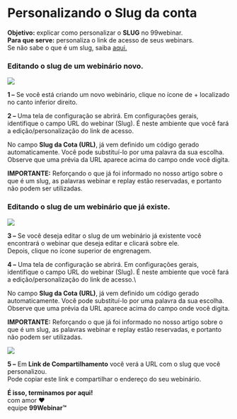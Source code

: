 # Personalizando o Slug da conta

**Objetivo:** explicar como personalizar o **SLUG** no 99webinar.\
**Para que serve:** personaliza o link de acesso de seus webinars.\
Se não sabe o que é um slug, saiba [aqui.](https://suporte.love/slug/)

### Editando o slug de um webinário novo.

![](https://legado.leadlovers.site/wp-content/uploads/2019/04/1-1024x490.png)

**1 –** Se você está criando um novo webinário, clique no ícone de + localizado no canto inferior direito.

**2 –** Uma tela de configuração se abrirá. Em configurações gerais, identifique o campo URL do webinar (Slug). É neste ambiente que você fará a edição/personalização do link de acesso.

No campo **Slug da Cota (URL)**, já vem definido um código gerado automaticamente. Você pode substituí-lo por uma palavra da sua escolha. Observe que uma prévia da URL aparece acima do campo onde você digita.

**IMPORTANTE:** Reforçando o que já foi informado no nosso artigo sobre o que é um slug, as palavras webinar e replay estão reservadas, e portanto não podem ser utilizadas.

### Editando o slug de um webinário que já existe.

![](https://legado.leadlovers.site/wp-content/uploads/2019/04/1-1-1024x491.png)

**3 –** Se você deseja editar o slug de um webinário já existente você encontrará o webinar que deseja editar e clicará sobre ele.\
Depois, clique no ícone superior de engrenagem.

**4 –** Uma tela de configuração se abrirá. Em configurações gerais, identifique o campo URL do webinar (Slug). É neste ambiente que você fará a edição/personalização do link de acesso.\


No campo **Slug da Cota (URL)**, já vem definido um código gerado automaticamente. Você pode substituí-lo por uma palavra da sua escolha. Observe que uma prévia da URL aparece acima do campo onde você digita.

**IMPORTANTE:** Reforçando o que já foi informado no nosso artigo sobre o que é um slug, as palavras webinar e replay estão reservadas, e portanto não podem ser utilizadas.

![](https://legado.leadlovers.site/wp-content/uploads/2019/04/1-2-1024x494.png)

**5 –** Em **Link de Compartilhamento** você verá a URL com o slug que você personalizou.\
Pode copiar este link e compartilhar o endereço do seu webinário.

**É isso, terminamos por aqui!**\
com amor ❤\
equipe **99Webinar™**
